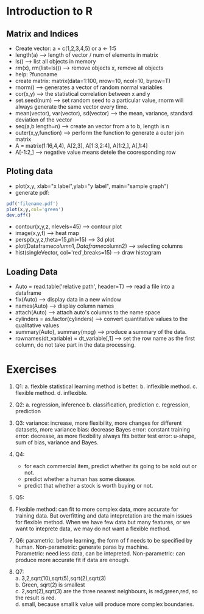 
# Introduction to R

## Matrix and Indices
* Create vector: a = c(1,2,3,4,5) or a <- 1:5
* length(a) --> length of vector / num of elements in matrix
* ls() --> list all objects in memory
* rm(x), rm(list=ls()) --> remove objects x, remove all objects
* help: ?funcname
* create matrix: matrix(data=1:100, nrow=10, ncol=10, byrow=T)
* rnorm() --> generates a vector of random normal variables
* cor(x,y) --> the statistical correlation between x and y
* set.seed(num) --> set random seed to a particular value, rnorm will always generate the same vector every time.
* mean(vector), var(vector), sd(vector) --> the mean, variance, standard deviation of the vector
* seq(a,b length=n) --> create an vector from a to b, length is n
* outer(x,y,function) --> perform the function to generate a outer join matrix
* A = matrix(1:16,4,4), A[2,3], A[1:3,2:4], A[1:2,], A[,1:4]
* A[-1:2,] --> negative value means detele the cooresponding row

## Ploting data
* plot(x,y, xlab="x label",ylab="y label", main="sample graph")
* generate pdf:
```r
pdf('filename.pdf')
plot(x,y,col='green')
dev.off()
```
* contour(x,y,z, nlevels=45) --> contour plot
* image(x,y,f) --> heat map
* persp(x,y,z,theta=15,phi=15) --> 3d plot
* plot(Dataframe$column1, Dataframe$column2) --> selecting columns
* hist(singleVector, col='red',breaks=15) --> draw histogram

## Loading Data
* Auto = read.table('relative path', header=T) --> read a file into a dataframe
* fix(Auto) --> display data in a new window
* names(Auto) --> display column names
* attach(Auto) --> attach auto's columns to the name space
* cylinders = as.factor(cylinders) --> convert quantitative values to the qualitative values
* summary(Auto), summary(mpg) --> produce a summary of the data.
* rownames(dt_variable) = dt_variable[,1] --> set the row name as the first column, do not take part in the data processing.


# Exercises
1. Q1:
  a. flexble statistical learning method is better.
  b. inflexible method.
  c. flexible method.
  d. inflexible.
2. Q2:
  a. regression, inference
  b. classification, prediction
  c. regression, prediction
3. Q3:
  variance: increase, more flexibility, more changes for different datasets, more variance
  bias: decrease
  Bayes error: constant
  training error: decrease, as more flexibility always fits better
  test error: u-shape, sum of bias, variance and Bayes.
4. Q4:
    * for each commercial item, predict whether its going to be sold out or not.
    * predict whether a human has some disease.
    * predict that whether a stock is worth buying or not.
5. Q5:
  1. Flexible method: can fit to more complex data, more accurate for training data. But overfitting and data intepretation are the main issues for flexible method. When we have few data but many features, or we want to inteprete data, we may do not want a flexible method.

6. Q6: parametric: before learning, the form of f needs to be specified by human. Non-parametric: generate paras by machine.  
Parametric: need less data, can be intepreted. Non-parametric: can produce more accurate fit if data are enough.

7. Q7:   
  a. 3,2,sqrt(10),sqrt(5),sqrt(2),sqrt(3)  
  b. Green, sqrt(2) is smallest  
  c. 2,sqrt(2),sqrt(3) are the three nearest neighbours, is red,green,red, so the result is red.  
  d. small, because small k value will produce more complex boundaries.  
  
  
